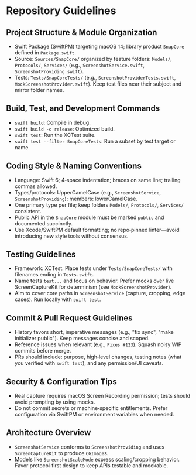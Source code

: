# Repository Guidelines

## Project Structure & Module Organization
- Swift Package (SwiftPM) targeting macOS 14; library product `SnapCore` defined in `Package.swift`.
- Source: `Sources/SnapCore/` organized by feature folders: `Models/`, `Protocols/`, `Services/` (e.g., `ScreenshotService.swift`, `ScreenshotProviding.swift`).
- Tests: `Tests/SnapCoreTests/` (e.g., `ScreenshotProviderTests.swift`, `MockScreenshotProvider.swift`). Keep test files near their subject and mirror folder names.

## Build, Test, and Development Commands
- `swift build`: Compile in debug.
- `swift build -c release`: Optimized build.
- `swift test`: Run the XCTest suite.
- `swift test --filter SnapCoreTests`: Run a subset by test target or name.

## Coding Style & Naming Conventions
- Language: Swift 6; 4‑space indentation; braces on same line; trailing commas allowed.
- Types/protocols: UpperCamelCase (e.g., `ScreenshotService`, `ScreenshotProviding`); members: lowerCamelCase.
- One primary type per file; keep folders `Models/`, `Protocols/`, `Services/` consistent.
- Public API in the `SnapCore` module must be marked `public` and documented succinctly.
- Use Xcode/SwiftPM default formatting; no repo‑pinned linter—avoid introducing new style tools without consensus.

## Testing Guidelines
- Framework: XCTest. Place tests under `Tests/SnapCoreTests/` with filenames ending in `Tests.swift`.
- Name tests `test...` and focus on behavior. Prefer mocks over live ScreenCaptureKit for determinism (see `MockScreenshotProvider`).
- Aim to cover core paths in `ScreenshotService` (capture, cropping, edge cases). Run locally with `swift test`.

## Commit & Pull Request Guidelines
- History favors short, imperative messages (e.g., "fix sync", "make initializer public"). Keep messages concise and scoped.
- Reference issues when relevant (e.g., `Fixes #123`). Squash noisy WIP commits before merge.
- PRs should include: purpose, high‑level changes, testing notes (what you verified with `swift test`), and any permission/UI caveats.

## Security & Configuration Tips
- Real capture requires macOS Screen Recording permission; tests should avoid prompting by using mocks.
- Do not commit secrets or machine‑specific entitlements. Prefer configuration via SwiftPM or environment variables when needed.

## Architecture Overview
- `ScreenshotService` conforms to `ScreenshotProviding` and uses `ScreenCaptureKit` to produce `CGImage`s.
- Models like `ScreenshotScaleMode` express scaling/cropping behavior. Favor protocol‑first design to keep APIs testable and mockable.

